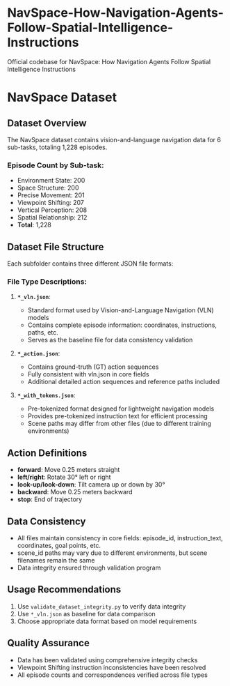 # NavSpace-How-Navigation-Agents-Follow-Spatial-Intelligence-Instructions
Official codebase for NavSpace: How Navigation Agents Follow Spatial Intelligence Instructions

# NavSpace Dataset

## Dataset Overview
The NavSpace dataset contains vision-and-language navigation data for 6 sub-tasks, totaling 1,228 episodes.

### Episode Count by Sub-task:
- Environment State: 200
- Space Structure: 200  
- Precise Movement: 201
- Viewpoint Shifting: 207
- Vertical Perception: 208
- Spatial Relationship: 212
- **Total**: 1,228

## Dataset File Structure
Each subfolder contains three different JSON file formats:

### File Type Descriptions:
1. **`*_vln.json`**: 
   - Standard format used by Vision-and-Language Navigation (VLN) models
   - Contains complete episode information: coordinates, instructions, paths, etc.
   - Serves as the baseline file for data consistency validation

2. **`*_action.json`**: 
   - Contains ground-truth (GT) action sequences
   - Fully consistent with vln.json in core fields
   - Additional detailed action sequences and reference paths included

3. **`*_with_tokens.json`**: 
   - Pre-tokenized format designed for lightweight navigation models
   - Provides pre-tokenized instruction text for efficient processing
   - Scene paths may differ from other files (due to different training environments)

## Action Definitions
- **forward**: Move 0.25 meters straight
- **left/right**: Rotate 30° left or right
- **look-up/look-down**: Tilt camera up or down by 30°
- **backward**: Move 0.25 meters backward
- **stop**: End of trajectory

## Data Consistency
- All files maintain consistency in core fields: episode_id, instruction_text, coordinates, goal points, etc.
- scene_id paths may vary due to different environments, but scene filenames remain the same
- Data integrity ensured through validation program

## Usage Recommendations
1. Use `validate_dataset_integrity.py` to verify data integrity
2. Use `*_vln.json` as baseline for data comparison
3. Choose appropriate data format based on model requirements

## Quality Assurance
- Data has been validated using comprehensive integrity checks
- Viewpoint Shifting instruction inconsistencies have been resolved
- All episode counts and correspondences verified across file types
